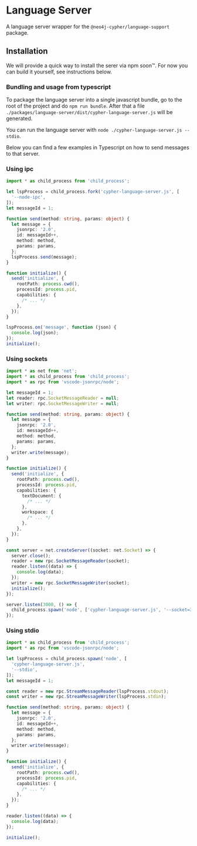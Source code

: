 # Language Server

A language server wrapper for the `@neo4j-cypher/language-support` package.

## Installation

We will provide a quick way to install the serer via npm soon™️. For now you can build it yourself, see instructions below.

### Bundling and usage from typescript

To package the language server into a single javascript bundle, go to the root of the project and
do `npm run bundle`.
After that a file `./packages/language-server/dist/cypher-language-server.js` will be generated.

You can run the language server with `node ./cypher-language-server.js --stdio`.

Below you can find a few examples in Typescript on how to send messages to that server.

### Using ipc

```typescript
import * as child_process from 'child_process';

let lspProcess = child_process.fork('cypher-language-server.js', [
  '--node-ipc',
]);
let messageId = 1;

function send(method: string, params: object) {
  let message = {
    jsonrpc: '2.0',
    id: messageId++,
    method: method,
    params: params,
  };
  lspProcess.send(message);
}

function initialize() {
  send('initialize', {
    rootPath: process.cwd(),
    processId: process.pid,
    capabilities: {
      /* ... */
    },
  });
}

lspProcess.on('message', function (json) {
  console.log(json);
});
initialize();
```

### Using sockets

```typescript
import * as net from 'net';
import * as child_process from 'child_process';
import * as rpc from 'vscode-jsonrpc/node';

let messageId = 1;
let reader: rpc.SocketMessageReader = null;
let writer: rpc.SocketMessageWriter = null;

function send(method: string, params: object) {
  let message = {
    jsonrpc: '2.0',
    id: messageId++,
    method: method,
    params: params,
  };
  writer.write(message);
}

function initialize() {
  send('initialize', {
    rootPath: process.cwd(),
    processId: process.pid,
    capabilities: {
      textDocument: {
        /* ... */
      },
      workspace: {
        /* ... */
      },
    },
  });
}

const server = net.createServer((socket: net.Socket) => {
  server.close();
  reader = new rpc.SocketMessageReader(socket);
  reader.listen((data) => {
    console.log(data);
  });
  writer = new rpc.SocketMessageWriter(socket);
  initialize();
});

server.listen(3000, () => {
  child_process.spawn('node', ['cypher-language-server.js', '--socket=3000']);
});
```

### Using stdio

```typescript
import * as child_process from 'child_process';
import * as rpc from 'vscode-jsonrpc/node';

let lspProcess = child_process.spawn('node', [
  'cypher-language-server.js',
  '--stdio',
]);
let messageId = 1;

const reader = new rpc.StreamMessageReader(lspProcess.stdout);
const writer = new rpc.StreamMessageWriter(lspProcess.stdin);

function send(method: string, params: object) {
  let message = {
    jsonrpc: '2.0',
    id: messageId++,
    method: method,
    params: params,
  };
  writer.write(message);
}

function initialize() {
  send('initialize', {
    rootPath: process.cwd(),
    processId: process.pid,
    capabilities: {
      /* ... */
    },
  });
}

reader.listen((data) => {
  console.log(data);
});

initialize();
```
